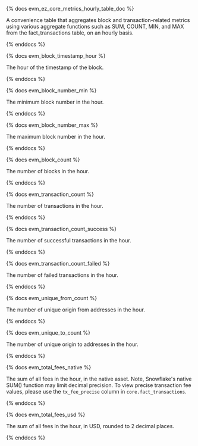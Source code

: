 {% docs evm_ez_core_metrics_hourly_table_doc %}

A convenience table that aggregates block and transaction-related metrics using various aggregate functions such as SUM, COUNT, MIN, and MAX from the fact_transactions table, on an hourly basis.

{% enddocs %}

{% docs evm_block_timestamp_hour %}

The hour of the timestamp of the block.

{% enddocs %}

{% docs evm_block_number_min %}

The minimum block number in the hour.

{% enddocs %}

{% docs evm_block_number_max %}

The maximum block number in the hour.

{% enddocs %}

{% docs evm_block_count %}

The number of blocks in the hour.

{% enddocs %}

{% docs evm_transaction_count %}

The number of transactions in the hour.

{% enddocs %}

{% docs evm_transaction_count_success %}

The number of successful transactions in the hour.

{% enddocs %}

{% docs evm_transaction_count_failed %}

The number of failed transactions in the hour.

{% enddocs %}

{% docs evm_unique_from_count %}

The number of unique origin from addresses in the hour.

{% enddocs %}

{% docs evm_unique_to_count %}

The number of unique origin to addresses in the hour.

{% enddocs %}

{% docs evm_total_fees_native %}

The sum of all fees in the hour, in the native asset. Note, Snowflake's native SUM() function may limit decimal precision. To view precise transaction fee values, please use the `tx_fee_precise` column in `core.fact_transactions`.

{% enddocs %}

{% docs evm_total_fees_usd %}

The sum of all fees in the hour, in USD, rounded to 2 decimal places.

{% enddocs %}
